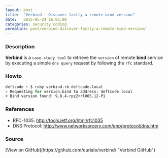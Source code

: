 ```yaml
---
layout: post
title:  "Verbind – Discover fastly a remote bind version"
date:   2015-05-24 16:05:00
categories: security coding
permalink: post/verbind-discover-fastly-a-remote-bind-version/
---
```


### Description

**Verbind** is a `case-study tool` to retrieve the `version` of remote **bind** service by executing a simple `dns query` request by following the `rfc` standard.

### Howto

```bash
deftcode ~ $ ruby verbind.rb deftcode.local
> Requesting for version.bind to address: deftcode.local
+ Bind version found: 9.8.4-rpz2+rl005.12-P1
```

### References

* RFC-1035: http://tools.ietf.org/html/rfc1035
* DNS Protocol: http://www.networksorcery.com/enp/protocol/dns.htm

<!--r34dm0r3-->

### Source

<span id="sources-list">
[View on GitHub](https://github.com/eurialo/verbind/ "Verbind GitHub")
</span>
